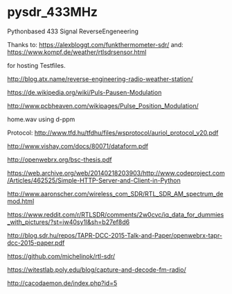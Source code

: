 # pysdr_433MHz
Pythonbased 433 Signal ReverseEngeneering

Thanks to: https://alexbloggt.com/funkthermometer-sdr/
and: https://www.kompf.de/weather/rtlsdrsensor.html

for hosting Testfiles.

http://blog.atx.name/reverse-engineering-radio-weather-station/

https://de.wikipedia.org/wiki/Puls-Pausen-Modulation

http://www.pcbheaven.com/wikipages/Pulse_Position_Modulation/

home.wav using d-ppm

Protocol:
http://www.tfd.hu/tfdhu/files/wsprotocol/auriol_protocol_v20.pdf

http://www.vishay.com/docs/80071/dataform.pdf

http://openwebrx.org/bsc-thesis.pdf

https://web.archive.org/web/20140218203903/http://www.codeproject.com/Articles/462525/Simple-HTTP-Server-and-Client-in-Python

http://www.aaronscher.com/wireless_com_SDR/RTL_SDR_AM_spectrum_demod.html

https://www.reddit.com/r/RTLSDR/comments/2w0cvc/iq_data_for_dummies_with_pictures/?st=iw40sy1l&sh=b27ef8d6

http://blog.sdr.hu/repos/TAPR-DCC-2015-Talk-and-Paper/openwebrx-tapr-dcc-2015-paper.pdf

https://github.com/michelinok/rtl-sdr/ 

https://witestlab.poly.edu/blog/capture-and-decode-fm-radio/

http://cacodaemon.de/index.php?id=5
